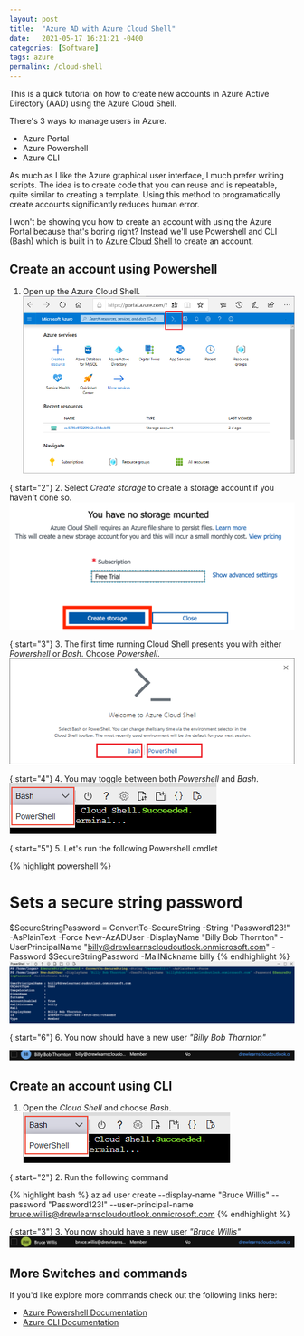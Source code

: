 ```yaml
---
layout: post
title:  "Azure AD with Azure Cloud Shell"
date:   2021-05-17 16:21:21 -0400
categories: [Software]
tags: azure
permalink: /cloud-shell
---
```


This is a quick tutorial on how to create new accounts in Azure Active Directory (AAD) using the Azure Cloud Shell. 

There's 3 ways to manage users in Azure. 
- Azure Portal 
- Azure Powershell
- Azure CLI

As much as I like the Azure graphical user interface, I much prefer writing scripts. The idea is to create code that you can reuse and is repeatable, quite similar to creating a template. Using this method to programatically create accounts significantly reduces human error. 

I won't be showing you how to create an account with using the Azure Portal because that's boring right? Instead we'll use Powershell and CLI (Bash) which is built in to [Azure Cloud Shell](https://docs.microsoft.com/en-us/azure/cloud-shell/overview) to create an account.

## **Create an account using Powershell**

1. Open up the Azure Cloud Shell.
![Image](/assets/images/cloud_shell/cloudshell1.png)

{:start="2"}
2. Select _Create storage_ to create a storage account if you haven't done so.
![Image](/assets/images/cloud_shell/cloudshell2.png)

{:start="3"}
3. The first time running Cloud Shell presents you with either _Powershell_ or _Bash_. Choose _Powershell_.
![Image](/assets/images/cloud_shell/cloudshell3.png)

{:start="4"}
4. You may toggle between both _Powershell_ and _Bash_.
![Image](/assets/images/cloud_shell/cloudshell4.png)

{:start="5"}
5. Let's run the following Powershell cmdlet

{% highlight powershell %}
# Sets a secure string password 
$SecureStringPassword = ConvertTo-SecureString -String "Password123!" 
-AsPlainText -Force
New-AzADUser -DisplayName "Billy Bob Thornton" 
-UserPrincipalName "billy@drewlearnscloudoutlook.onmicrosoft.com" 
-Password $SecureStringPassword -MailNickname billy
{% endhighlight %}
![Image](/assets/images/cloud_shell/cloudshell5.png)

{:start="6"}
6. You now should have a new user _"Billy Bob Thornton"_

![Image](/assets/images/cloud_shell/cloudshell6.png)

## **Create an account using CLI**

1. Open the _Cloud Shell_ and choose _Bash_.
![Image](/assets/images/cloud_shell/cloudshell4.png)

{:start="2"}
2. Run the following command

{% highlight bash %}
az ad user create --display-name "Bruce Willis" --password "Password123!" 
--user-principal-name bruce.willis@drewlearnscloudoutlook.onmicrosoft.com
{% endhighlight %}

{:start="3"}
3. You now should have a new user _"Bruce Willis"_
![Image](/assets/images/cloud_shell/cloudshell7.png)

## **More Switches and commands**

If you'd like explore more commands check out the following links here:

- [Azure Powershell Documentation](https://docs.microsoft.com/en-us/powershell/module/az.resources/?view=azps-5.9.0&viewFallbackFrom=azps-2.0.0#active_directory)
- [Azure CLI Documentation](https://docs.microsoft.com/en-us/cli/azure/ad/user?view=azure-cli-latest)